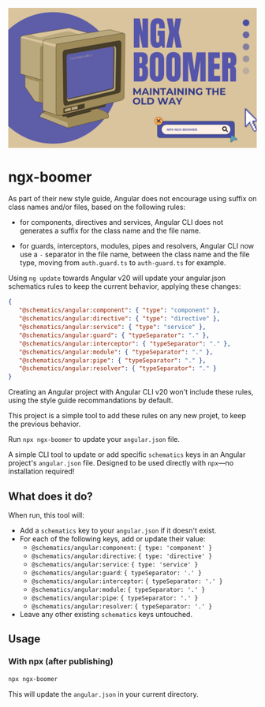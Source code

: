 ![](/header.png)

# ngx-boomer

As part of their new style guide, Angular does not encourage using suffix on class names and/or files, based on the following rules:

- for components, directives and services, Angular CLI does not generates a suffix for the class name and the file name.

- for guards, interceptors, modules, pipes and resolvers, Angular CLI now use a `-` separator in the file name, between the class name and the file type, moving from `auth.guard.ts` to `auth-guard.ts` for example.

Using `ng update` towards Angular v20 will update your angular.json schematics rules to keep the current behavior, applying these changes:

```json
{
   "@schematics/angular:component": { "type": "component" },
   "@schematics/angular:directive": { "type": "directive" },
   "@schematics/angular:service": { "type": "service" },
   "@schematics/angular:guard": { "typeSeparator": "." },
   "@schematics/angular:interceptor": { "typeSeparator": "." },
   "@schematics/angular:module": { "typeSeparator": "." },
   "@schematics/angular:pipe": { "typeSeparator": "." },
   "@schematics/angular:resolver": { "typeSeparator": "." }
}
```

Creating an Angular project with Angular CLI v20 won't include these rules, using the style guide recommandations by default.

This project is a simple tool to add these rules on any new projet, to keep the previous behavior.

Run `npx ngx-boomer` to update your `angular.json` file.

A simple CLI tool to update or add specific `schematics` keys in an Angular project's `angular.json` file. Designed to be used directly with `npx`—no installation required!

## What does it do?

When run, this tool will:

- Add a `schematics` key to your `angular.json` if it doesn't exist.
- For each of the following keys, add or update their value:
  - `@schematics/angular:component`: `{ type: 'component' }`
  - `@schematics/angular:directive`: `{ type: 'directive' }`
  - `@schematics/angular:service`: `{ type: 'service' }`
  - `@schematics/angular:guard`: `{ typeSeparator: '.' }`
  - `@schematics/angular:interceptor`: `{ typeSeparator: '.' }`
  - `@schematics/angular:module`: `{ typeSeparator: '.' }`
  - `@schematics/angular:pipe`: `{ typeSeparator: '.' }`
  - `@schematics/angular:resolver`: `{ typeSeparator: '.' }`
- Leave any other existing `schematics` keys untouched.

## Usage

### With npx (after publishing)

```sh
npx ngx-boomer
```

This will update the `angular.json` in your current directory.
